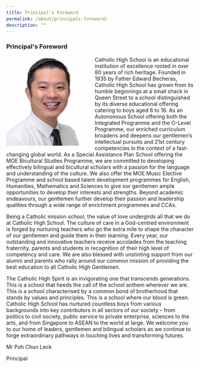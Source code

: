 ```yaml
---
title: Principal's Foreword
permalink: /about/principals-foreword/
description: ""
---
```

### Principal's Foreword

<img src="/images/principal.png" style="width:223px;height:240px;margin-right:15px;" align = "left"> Catholic High School is an educational institution of excellence rooted in over 80 years of rich heritage. Founded in 1935 by Father Edward Becheras, Catholic High School has grown from its humble beginnings at a small shack in Queen Street to a school distinguished by its diverse educational offering catering to boys aged 6 to 16. As an Autonomous School offering both the Integrated Programme and the O-Level Programme, our enriched curriculum broadens and deepens our gentlemen’s intellectual pursuits and 21st century competencies in the context of a fast-changing global world. As a Special Assistance Plan School offering the MOE Bicultural Studies Programme, we are committed to developing effectively bilingual and bicultural scholars with a passion for the language and understanding of the culture. We also offer the MOE Music Elective Programme and school based talent development programmes for English, Humanities, Mathematics and Sciences to give our gentlemen ample opportunities to develop their interests and strengths. Beyond academic endeavours, our gentlemen further develop their passion and leadership qualities through a wide range of enrichment programmes and CCAs.

Being a Catholic mission school, the value of love undergirds all that we do at Catholic High School. The culture of care in a God-centred environment is forged by nurturing teachers who go the extra mile to shape the character of our gentlemen and guide them in their learning. Every year, our outstanding and innovative teachers receive accolades from the teaching fraternity, parents and students in recognition of their high level of competency and care. We are also blessed with unstinting support from our alumni and parents who rally around our common mission of providing the best education to all Catholic High Gentlemen.

The Catholic High Spirit is an invigorating one that transcends generations. This is a school that heeds the call of the school anthem wherever we are. This is a school characterised by a common bond of brotherhood that stands by values and principles. This is a school where our blood is green. Catholic High School has nurtured countless boys from various backgrounds into key contributors in all sectors of our society – from politics to civil society, public service to private enterprise, sciences to the arts, and from Singapore to ASEAN to the world at large. We welcome you to our home of leaders, gentlemen and bilingual scholars as we continue to forge extraordinary pathways in touching lives and transforming futures.

Mr Poh Chun Leck

Principal